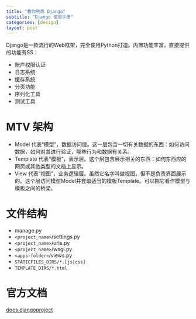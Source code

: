 ```yaml
---
title: "教你熟悉 Django"
subtitle: "Django 使用手册"
categories: [design]
layout: post
---
```

Django是一款流行的Web框架，完全使用Python打造。内置功能丰富，直接提供的功能有SS：

- 账户权限认证
- 日志系统
- 缓存系统
- 分页功能
- 序列化工具
- 测试工具

# MTV 架构

- Model 代表“模型”，数据访问层。这一层包含一切有关数据的东西：如何访问数据，如何对其进行验证，哪些行为和数据有关系。
- Template 代表“模板”，表示层。这个层包含展示相关的东西：如何东西应的网页或其他类型的文档上显示。
- View 代表“视图”，业务逻辑层。虽然它名字叫做视图，但不是负责界面展示的。这个层访问模型Model并套取适当的模板Template。可以把它看作模型与模板之间的桥梁。

# 文件结构

- manage.py
- `<project_name>`/settings.py
- `<project_name>`/urls.py
- `<project_name>`/wsgi.py
- `<apps-folder>`/views.py
- `STATICFILES_DIRS/*.[js|css]`
- `TEMPLATE_DIRS/*.html`


# 官方文档

[docs.djangoproject](https://docs.djangoproject.com/en/1.9/)


<!--
这里是注释区

```
print "hello"
```
***Stronger***

{% highlight python %}
print "hello, Lucky!"
{% endhighlight %}

![My image]({{ site.baseurl }}/images/emule.png)

My Github is [here][mygithub].
[mygithub]: https://github.com/lucky521

-->